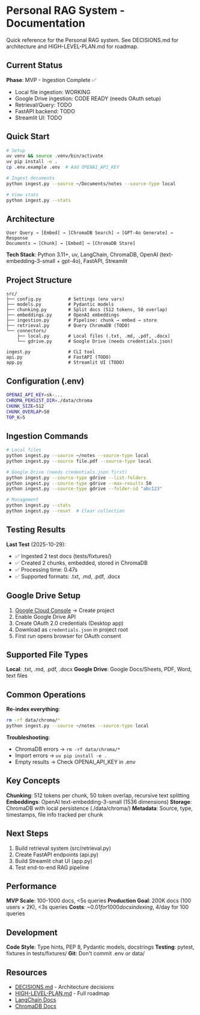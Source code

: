 # Personal RAG System - Documentation

Quick reference for the Personal RAG system. See DECISIONS.md for architecture and HIGH-LEVEL-PLAN.md for roadmap.

## Current Status

**Phase**: MVP - Ingestion Complete ✅
- Local file ingestion: WORKING
- Google Drive ingestion: CODE READY (needs OAuth setup)
- Retrieval/Query: TODO
- FastAPI backend: TODO
- Streamlit UI: TODO

## Quick Start

```bash
# Setup
uv venv && source .venv/bin/activate
uv pip install -e .
cp .env.example .env  # Add OPENAI_API_KEY

# Ingest documents
python ingest.py --source ~/Documents/notes --source-type local

# View stats
python ingest.py --stats
```

## Architecture

```
User Query → [Embed] → [ChromaDB Search] → [GPT-4o Generate] → Response
Documents → [Chunk] → [Embed] → [ChromaDB Store]
```

**Tech Stack**: Python 3.11+, uv, LangChain, ChromaDB, OpenAI (text-embedding-3-small + gpt-4o), FastAPI, Streamlit

## Project Structure

```
src/
├── config.py          # Settings (env vars)
├── models.py          # Pydantic models
├── chunking.py        # Split docs (512 tokens, 50 overlap)
├── embeddings.py      # OpenAI embeddings
├── ingestion.py       # Pipeline: chunk → embed → store
├── retrieval.py       # Query ChromaDB (TODO)
└── connectors/
    ├── local.py       # Local files (.txt, .md, .pdf, .docx)
    └── gdrive.py      # Google Drive (needs credentials.json)

ingest.py              # CLI tool
api.py                 # FastAPI (TODO)
app.py                 # Streamlit UI (TODO)
```

## Configuration (.env)

```bash
OPENAI_API_KEY=sk-...
CHROMA_PERSIST_DIR=./data/chroma
CHUNK_SIZE=512
CHUNK_OVERLAP=50
TOP_K=5
```

## Ingestion Commands

```bash
# Local files
python ingest.py --source ~/notes --source-type local
python ingest.py --source file.pdf --source-type local

# Google Drive (needs credentials.json first)
python ingest.py --source-type gdrive --list-folders
python ingest.py --source-type gdrive --max-results 50
python ingest.py --source-type gdrive --folder-id "abc123"

# Management
python ingest.py --stats
python ingest.py --reset  # Clear collection
```

## Testing Results

**Last Test** (2025-10-29):
- ✅ Ingested 2 test docs (tests/fixtures/)
- ✅ Created 2 chunks, embedded, stored in ChromaDB
- ✅ Processing time: 0.47s
- ✅ Supported formats: .txt, .md, .pdf, .docx

## Google Drive Setup

1. [Google Cloud Console](https://console.cloud.google.com/) → Create project
2. Enable Google Drive API
3. Create OAuth 2.0 credentials (Desktop app)
4. Download as `credentials.json` in project root
5. First run opens browser for OAuth consent

## Supported File Types

**Local**: .txt, .md, .pdf, .docx
**Google Drive**: Google Docs/Sheets, PDF, Word, text files

## Common Operations

**Re-index everything**:
```bash
rm -rf data/chroma/*
python ingest.py --source ~/notes --source-type local
```

**Troubleshooting**:
- ChromaDB errors → `rm -rf data/chroma/*`
- Import errors → `uv pip install -e .`
- Empty results → Check OPENAI_API_KEY in .env

## Key Concepts

**Chunking**: 512 tokens per chunk, 50 token overlap, recursive text splitting
**Embeddings**: OpenAI text-embedding-3-small (1536 dimensions)
**Storage**: ChromaDB with local persistence (./data/chroma/)
**Metadata**: Source, type, timestamps, file info tracked per chunk

## Next Steps

1. Build retrieval system (src/retrieval.py)
2. Create FastAPI endpoints (api.py)
3. Build Streamlit chat UI (app.py)
4. Test end-to-end RAG pipeline

## Performance

**MVP Scale**: 100-1000 docs, <5s queries
**Production Goal**: 200K docs (100 users × 2K), <3s queries
**Costs**: ~$0.01 for 1000 docs indexing, ~$4/day for 100 queries

## Development

**Code Style**: Type hints, PEP 8, Pydantic models, docstrings
**Testing**: pytest, fixtures in tests/fixtures/
**Git**: Don't commit .env or data/

## Resources

- [DECISIONS.md](DECISIONS.md) - Architecture decisions
- [HIGH-LEVEL-PLAN.md](HIGH-LEVEL-PLAN.md) - Full roadmap
- [LangChain Docs](https://python.langchain.com/)
- [ChromaDB Docs](https://docs.trychroma.com/)
